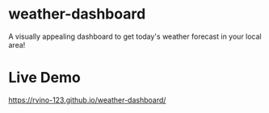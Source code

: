 # weather-dashboard
A visually appealing dashboard to get today's weather forecast in your local area! 


# Live Demo
https://rvino-123.github.io/weather-dashboard/
